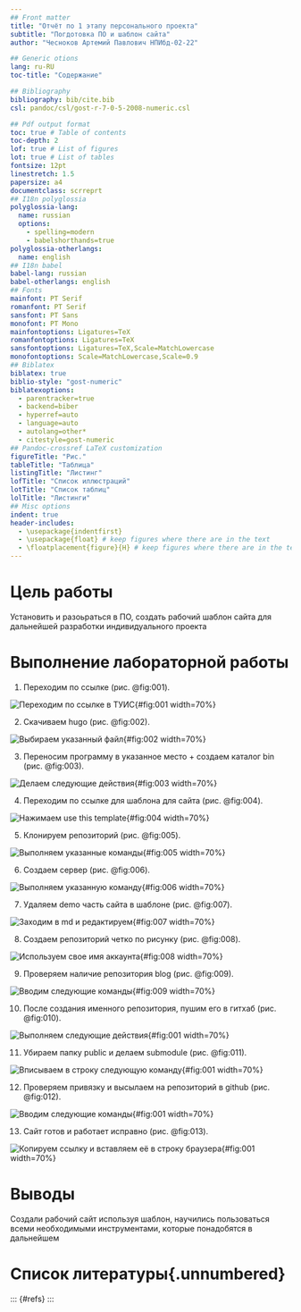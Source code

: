 ```yaml
---
## Front matter
title: "Отчёт по 1 этапу персонального проекта"
subtitle: "Погдотовка ПО и шаблон сайта"
author: "Чесноков Артемий Павлович НПИбд-02-22"

## Generic otions
lang: ru-RU
toc-title: "Содержание"

## Bibliography
bibliography: bib/cite.bib
csl: pandoc/csl/gost-r-7-0-5-2008-numeric.csl

## Pdf output format
toc: true # Table of contents
toc-depth: 2
lof: true # List of figures
lot: true # List of tables
fontsize: 12pt
linestretch: 1.5
papersize: a4
documentclass: scrreprt
## I18n polyglossia
polyglossia-lang:
  name: russian
  options:
	- spelling=modern
	- babelshorthands=true
polyglossia-otherlangs:
  name: english
## I18n babel
babel-lang: russian
babel-otherlangs: english
## Fonts
mainfont: PT Serif
romanfont: PT Serif
sansfont: PT Sans
monofont: PT Mono
mainfontoptions: Ligatures=TeX
romanfontoptions: Ligatures=TeX
sansfontoptions: Ligatures=TeX,Scale=MatchLowercase
monofontoptions: Scale=MatchLowercase,Scale=0.9
## Biblatex
biblatex: true
biblio-style: "gost-numeric"
biblatexoptions:
  - parentracker=true
  - backend=biber
  - hyperref=auto
  - language=auto
  - autolang=other*
  - citestyle=gost-numeric
## Pandoc-crossref LaTeX customization
figureTitle: "Рис."
tableTitle: "Таблица"
listingTitle: "Листинг"
lofTitle: "Список иллюстраций"
lotTitle: "Список таблиц"
lolTitle: "Листинги"
## Misc options
indent: true
header-includes:
  - \usepackage{indentfirst}
  - \usepackage{float} # keep figures where there are in the text
  - \floatplacement{figure}{H} # keep figures where there are in the text
---
```


# Цель работы

Установить и разоьраться в ПО, создать рабочий шаблон сайта для дальнейшей разработки индивидуального проекта


# Выполнение лабораторной работы

1. Переходим по ссылке (рис. @fig:001).

![Переходим по ссылке в ТУИС](image/1.png){#fig:001 width=70%}

2. Скачиваем hugo (рис. @fig:002).

![Выбираем указанный файл](image/2.png){#fig:002 width=70%}

3. Переносим программу в указанное место + создаем каталог bin (рис. @fig:003).

![Делаем следующие действия](image/3.png){#fig:003 width=70%}

4. Переходим по ссылке для шаблона для сайта (рис. @fig:004).

![Нажимаем use this template](image/4.png){#fig:004 width=70%}

5. Клонируем репозиторий (рис. @fig:005).

![Выполняем указанные команды](image/5.png){#fig:005 width=70%}

6. Создаем сервер (рис. @fig:006).

![Выполняем указанную команду](image/6.png){#fig:006 width=70%}

7. Удаляем demo часть сайта в шаблоне (рис. @fig:007).

![Заходим в md и редактируем](image/7.png){#fig:007 width=70%}

8. Создаем репозиторий четко по рисунку (рис. @fig:008).

![Используем свое имя аккаунта](image/8.png){#fig:008 width=70%}

9. Проверяем наличие репозитория blog (рис. @fig:009).

![Вводим следующие команды](image/9.png){#fig:009 width=70%}

10. После создания именного репозитория, пушим его в гитхаб (рис. @fig:010).

![Выполняем следующие действия](image/10.png){#fig:001 width=70%}

11. Убираем папку public и делаем submodule (рис. @fig:011).

![Вписываем в строку следующую команду](image/11.png){#fig:001 width=70%}

12. Проверяем привязку и высылаем на репозиторий в github (рис. @fig:012).

![Вводим следующие команды](image/12.png){#fig:001 width=70%}

13. Сайт готов и работает исправно (рис. @fig:013).

![Копируем ссылку и вставляем её в строку браузера](image/13.png){#fig:001 width=70%}


# Выводы

Создали рабочий сайт используя шаблон, научились пользоваться всеми необходимыми инструментами, которые понадобятся в дальнейшем

# Список литературы{.unnumbered}

::: {#refs}
:::
